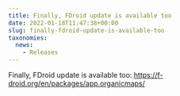 ```yaml
---
title: Finally, FDroid update is available too
date: 2022-01-18T11:47:38+00:00
slug: finally-fdroid-update-is-available-too
taxonomies:
  news:
    - Releases
---
```


Finally, FDroid update is available too: <https://f-droid.org/en/packages/app.organicmaps/>
